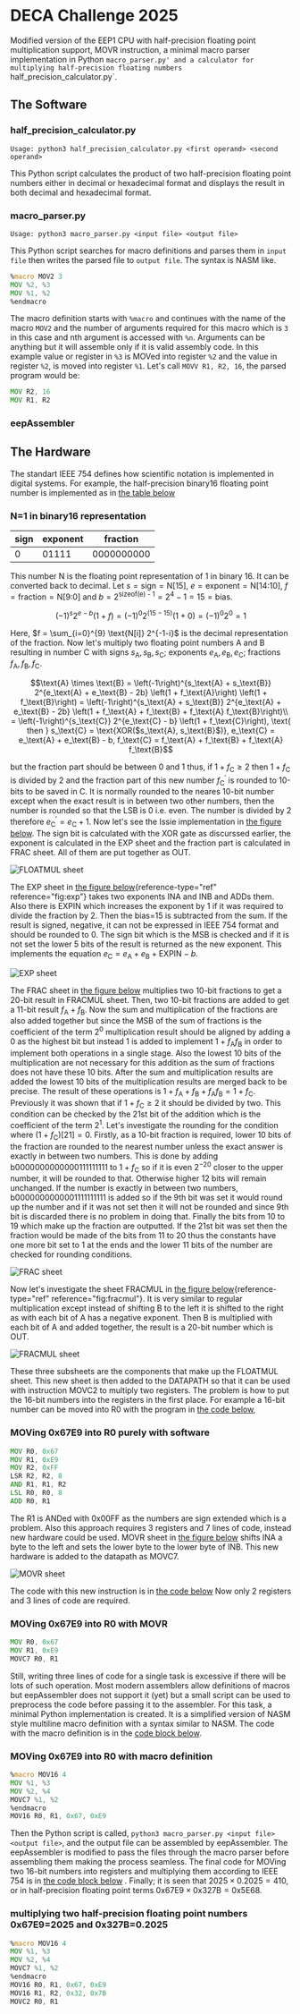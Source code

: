 # DECA Challenge 2025

Modified version of the EEP1 CPU with half-precision floating point multiplication support, MOVR instruction, a minimal macro parser implementation in Python `macro_parser.py' and a calculator for multiplying half-precision floating numbers `half_precision_calculator.py`.

## The Software

### half_precision_calculator.py

```
Usage: python3 half_precision_calculator.py <first operand> <second operand>
```

This Python script calculates the product of two half-precision floating point numbers either in decimal or hexadecimal format and displays the result in both decimal and hexadecimal format.

### macro_parser.py

```
Usage: python3 macro_parser.py <input file> <output file>
```

This Python script searches for macro definitions and parses them in `input file` then writes the parsed file to `output file`. The syntax is NASM like.

```asm
%macro MOV2 3
MOV %2, %3
MOV %1, %2
%endmacro
```

The macro definition starts with `%macro` and continues with the name of the macro `MOV2` and the number of arguments required for this macro which is `3` in this case and nth argument is accessed with `%n`. Arguments can be anything but it will assemble only if it is valid assembly code. In this example value or register in `%3` is MOVed into register `%2` and the value in register `%2`, is moved into register `%1`. Let's call `MOVV R1, R2, 16`, the parsed program would be:

```asm
MOV R2, 16
MOV R1, R2
```

### eepAssembler

## The Hardware

The standart IEEE 754 defines how scientific notation is implemented in
digital systems. For example, the half-precision binary16 floating point
number is implemented as in [the table below](###n=1-in-binary16-representation)

### N=1 in binary16 representation

|sign|exponent|fraction|
|----|--------|----------|
|0|01111|0000000000|

This number N is the floating point representation of 1 in binary 16. It
can be converted back to decimal. Let
$s = \text{sign} = \text{N[15]}$,
$e = \text{exponent} = \text{N[14:10]}$,
$f = \text{fraction} = \text{N[9:0]}$ and
$b = 2^{\text{sizeof(e) - 1}} = 2^4 - 1 = 15 = \text{bias}$.

$$\left(-1\right)^s 2^{e - b} \left(1 + f\right) = \left(-1\right)^0 2^{\left(15 - 15\right)} \left(1 + 0\right) = \left(-1\right)^0 2^0 = 1$$

Here, $f = \sum_{i=0}^{9} \text{N[i]} 2^{-1-i}$ is the decimal
representation of the fraction. Now let's multiply two floating point
numbers A and B resulting in number C with signs
$s_\text{A}, s_\text{B}, s_\text{C}$; exponents
$e_\text{A}, e_\text{B}, e_\text{C}$; fractions
$f_\text{A}, f_\text{B}, f_\text{C}$.

$$\text{A} \times \text{B} = \left(-1\right)^{s_\text{A} + s_\text{B}} 2^{e_\text{A} + e_\text{B} - 2b} \left(1 + f_\text{A}\right) \left(1 + f_\text{B}\right) = \left(-1\right)^{s_\text{A} + s_\text{B}} 2^{e_\text{A} + e_\text{B} - 2b} \left(1 + f_\text{A} + f_\text{B} + f_\text{A} f_\text{B}\right)\\
    = \left(-1\right)^{s_\text{C}} 2^{e_\text{C} - b} \left(1 + f_\text{C}\right), \text{ then } s_\text{C} = \text{XOR($s_\text{A}, s_\text{B}$)}, e_\text{C} = e_\text{A} + e_\text{B} - b, f_\text{C} = f_\text{A} + f_\text{B} + f_\text{A} f_\text{B}$$

but the fraction part should be between 0 and 1 thus, if
$1 + f_\text{C} \ge 2$ then $1 + f_\text{C}$ is divided by 2 and the
fraction part of this new number $f^\prime_\text{C}$ is rounded to
10-bits to be saved in C. It is normally rounded to the neares 10-bit
number except when the exact result is in between two other numbers,
then the number is rounded so that the LSB is 0 i.e. even. The number is
divided by 2 therefore $e^\prime_\text{C} = e_\text{C} + 1$. Now let's
see the Issie implementation in [the figure below](#floatmul).
The sign bit is calculated with the XOR gate as discurssed earlier, the
exponent is calculated in the EXP sheet and the fraction part is
calculated in FRAC sheet. All of them are put together as OUT.

<a name="floatmul">![FLOATMUL sheet](/media/floatmul.png)</a>

The EXP sheet in [the figure below](#exp){reference-type="ref"
reference="fig:exp"} takes two exponents INA and INB and ADDs them. Also
there is EXPIN which increases the exponent by 1 if it was required to
divide the fraction by 2. Then the bias=15 is subtracted from the sum.
If the result is signed, negative, it can not be expressed in IEEE 754
format and should be rounded to 0. The sign bit which is the MSB is
checked and if it is not set the lower 5 bits of the result is returned
as the new exponent. This implements the equation
$e_\text{C} = e_\text{A} + e_\text{B} + \text{EXPIN} - b$.

<a name="exp">![EXP sheet](/media/exp.png)</a>

The FRAC sheet in [the figure below](#frac) multiplies two 10-bit
fractions to get a 20-bit result in FRACMUL sheet. Then, two 10-bit
fractions are added to get a 11-bit result $f_\text{A} + f_\text{B}$.
Now the sum and multiplication of the fractions are also added together
but since the MSB of the sum of fractions is the coefficient of the term
$2^0$ multiplication result should be aligned by adding a 0 as the
highest bit but instead 1 is added to implement $1 + f_\text{A}
f_\text{B}$ in order to implement both operations in a single stage.
Also the lowest 10 bits of the multiplication are not necessary for this
addition as the sum of fractions does not have these 10 bits. After the
sum and multiplication results are added the lowest 10 bits of the
multiplication results are merged back to be precise. The result of
these operations is
$1 + f_\text{A} + f_\text{B} + f_\text{A} f_\text{B} = 1 + f_\text{C}$.
Previously it was shown that if $1 + f_\text{C} \ge 2$ it should be
divided by two. This condition can be checked by the 21st bit of the
addition which is the coefficient of the term $2^1$. Let's investigate
the rounding for the condition where
$\left(1 + f_\text{C}\right)\text{[21]} = 0$. Firstly, as a 10-bit
fraction is required, lower 10 bits of the fraction are rounded to the
nearest number unless the exact answer is exactly in between two
numbers. This is done by adding b0000000000000111111111 to
$1 + f_\text{C}$ so if it is even $2^{-20}$ closer to the upper
number, it will be rounded to that. Otherwise higher 12 bits will remain
unchanged. If the number is exactly in between two numbers,
b0000000000001111111111 is added so if the 9th bit was set it would
round up the number and if it was not set then it will not be rounded
and since 9th bit is discarded there is no problem in doing that.
Finally the bits from 10 to 19 which make up the fraction are outputted.
If the 21st bit was set then the fraction would be made of the bits from
11 to 20 thus the constants have one more bit set to 1 at the ends and
the lower 11 bits of the number are checked for rounding conditions.

<a name="frac">![FRAC sheet](/media/frac.png)</a>

Now let's investigate the sheet FRACMUL in
[the figure below](#fracmul){reference-type="ref" reference="fig:fracmul"}.
It is very similar to regular multiplication except instead of shifting
B to the left it is shifted to the right as with each bit of A has a
negative exponent. Then B is multiplied with each bit of A and added
together, the result is a 20-bit number which is OUT.

<a name="fracmul">![FRACMUL sheet](/media/fracmul.png)</a>

These three subsheets are the components that make up the FLOATMUL
sheet. This new sheet is then added to the DATAPATH so that it can be
used with instruction MOVC2 to multiply two registers. The problem is
how to put the 16-bit numbers into the registers in the first place. For
example a 16-bit number can be moved into R0 with the program in
[the code below](###moving-0x67e9-into-r0-purely-with-software),

### MOVing 0x67E9 into R0 purely with software

```asm
MOV R0, 0x67
MOV R1, 0xE9
MOV R2, 0xFF
LSR R2, R2, 8
AND R1, R1, R2
LSL R0, R0, 8
ADD R0, R1
```

The R1 is ANDed with 0x00FF as the numbers are sign extended which is a
problem. Also this approach requires 3 registers and 7 lines of code,
instead new hardware could be used. MOVR sheet in
[the figure below](#movr) shifts INA a byte to the left and sets the
lower byte to the lower byte of INB. This new hardware is added
to the datapath as MOVC7.

<a name="movr">![MOVR sheet](/media/movr.png)</a>

The code with this new instruction is in
[the code below](###moving-0x67e9-into-r0-with-movr)
Now only 2 registers and 3 lines of code are required.

### MOVing 0x67E9 into R0 with MOVR

```asm
MOV R0, 0x67
MOV R1, 0xE9
MOVC7 R0, R1
```

Still, writing three lines of code for a single task is excessive if
there will be lots of such operation. Most modern assemblers allow
definitions of macros but eepAssembler does not support it (yet) but a
small script can be used to preprocess the code before passing it to the
assembler. For this task, a minimal Python implementation is created. It
is a simplified version of NASM style multiline macro definition with a
syntax similar to NASM. The code with the macro definition is in
the [code block below](###moving-0x67E9-into-r0-with-macro-definition).

### MOVing 0x67E9 into R0 with macro definition 

```asm
%macro MOV16 4
MOV %1, %3
MOV %2, %4
MOVC7 %1, %2
%endmacro
MOV16 R0, R1, 0x67, 0xE9
```

Then the Python script is called, `python3 macro_parser.py <input
file> <output file>`, and the output file can be assembled
by eepAssembler. The eepAssembler is modified to pass the files through
the macro parser before assembling them making the process seamless. The
final code for MOVing two 16-bit numbers into registers and multiplying
them according to IEEE 754 is in
[the code block below](###multiplying-two-half-precision-floating-point-numbers-0x67e9=2025-and-0x327b=0.2025)
. Finally; it is seen that
$2025 \times 0.2025 = 410$, or in half-precision floating point terms
$\text{0x67E9} \times \text{0x327B} = \text{0x5E68}$.

### multiplying two half-precision floating point numbers 0x67E9=2025 and 0x327B=0.2025

```asm
%macro MOV16 4
MOV %1, %3
MOV %2, %4
MOVC7 %1, %2
%endmacro
MOV16 R0, R1, 0x67, 0xE9
MOV16 R1, R2, 0x32, 0x7B
MOVC2 R0, R1
```
